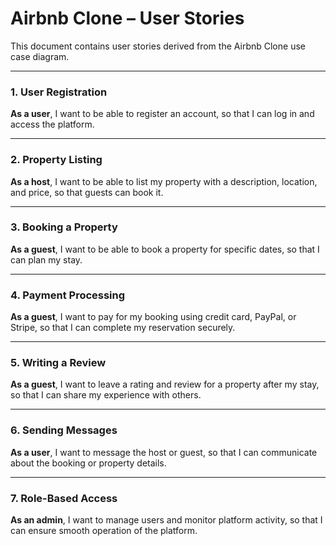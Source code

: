 # Airbnb Clone – User Stories

This document contains user stories derived from the Airbnb Clone use case diagram.

---

### 1. User Registration

**As a user**, I want to be able to register an account, so that I can log in and access the platform.

---

### 2. Property Listing

**As a host**, I want to be able to list my property with a description, location, and price, so that guests can book it.

---

### 3. Booking a Property

**As a guest**, I want to be able to book a property for specific dates, so that I can plan my stay.

---

### 4. Payment Processing

**As a guest**, I want to pay for my booking using credit card, PayPal, or Stripe, so that I can complete my reservation securely.

---

### 5. Writing a Review

**As a guest**, I want to leave a rating and review for a property after my stay, so that I can share my experience with others.

---

### 6. Sending Messages

**As a user**, I want to message the host or guest, so that I can communicate about the booking or property details.

---

### 7. Role-Based Access

**As an admin**, I want to manage users and monitor platform activity, so that I can ensure smooth operation of the platform.


